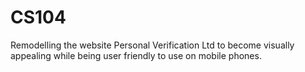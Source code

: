 # CS104

Remodelling the website Personal Verification Ltd to become visually appealing while being user friendly to use on mobile phones.
